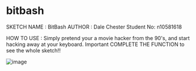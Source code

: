 # bitbash
  SKETCH NAME :  BitBash
  AUTHOR : Dale Chester   Student No: n10581618
  
  HOW TO USE :  Simply pretend your a movie hacker from the 90's,  and start hacking away at your keyboard.
  Important COMPLETE THE FUNCTION to see the whole sketch!!


![image](https://user-images.githubusercontent.com/77970786/125835307-82c405f0-4044-4273-8562-cc8db99fe624.png)

